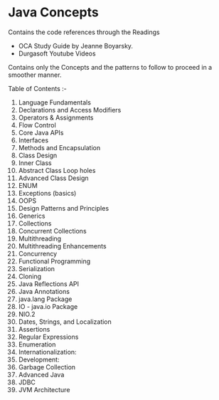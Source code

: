 # Java Concepts

Contains the code references through the Readings 
  * OCA Study Guide by Jeanne Boyarsky.
  * Durgasoft Youtube Videos

Contains only the Concepts and the patterns to follow to proceed in a smoother manner.

Table of Contents :- 
1.	Language Fundamentals
2.	Declarations and Access Modifiers 
3.	Operators & Assignments
4.	Flow Control 
5.	Core Java APIs
6.	Interfaces 
8.	Methods and Encapsulation
9.	Class Design
10.	Inner Class
77.	Abstract Class Loop holes 
11.	Advanced Class Design
12.	ENUM 
13.	Exceptions (basics)
14.	OOPS 
15.	Design Patterns and Principles
16.	Generics
17.	Collections 
18.	Concurrent Collections 
19.	Multithreading 
20.	Multithreading Enhancements 
21.	Concurrency
22.	Functional Programming
23.	Serialization 
1. Cloning
24.	Java Reflections API
25.	Java Annotations 
26.	java.lang Package 
27.	IO - java.io Package 
28.	NIO.2
29.	Dates, Strings, and Localization
30.	Assertions
31.	Regular Expressions
32.	Enumeration 
33.	Internationalization: 
34.	Development: 
35.	Garbage Collection 
36.	Advanced Java
37.	JDBC
38.	JVM Architecture
